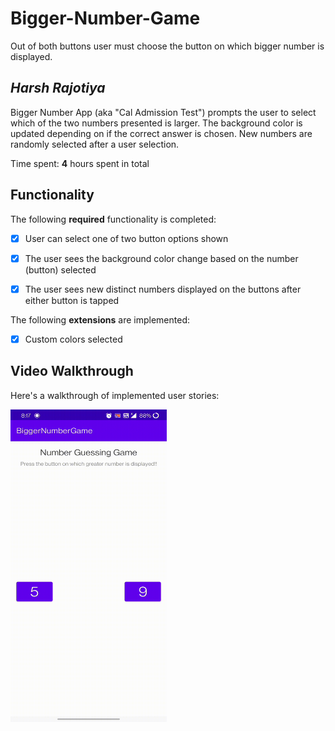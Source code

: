 # Bigger-Number-Game
Out of both buttons user must choose the button on which bigger number is displayed.
## *Harsh Rajotiya*

Bigger Number App (aka "Cal Admission Test") prompts the user to select which of the two numbers presented is larger. The background color is updated depending on if the correct answer is chosen. New numbers are randomly selected after a user selection.

Time spent: **4** hours spent in total

## Functionality 

The following **required** functionality is completed:

* [x] User can select one of two button options shown
* [x] The user sees the background color change based on the number (button) selected
* [x] The user sees new distinct numbers displayed on the buttons after either button is tapped


The following **extensions** are implemented:

* [x] Custom colors selected

## Video Walkthrough

Here's a walkthrough of implemented user stories:

<img src='https://github.com/harsh-rajotiya/Bigger-Number-Game/blob/main/biggernumbergif.gif' width = '250' height = '500' />


